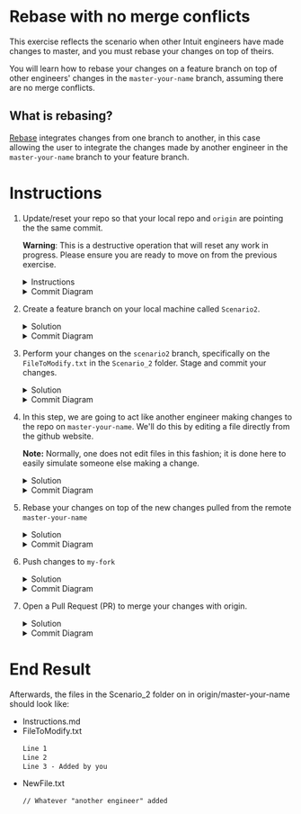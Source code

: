 # Rebase with no merge conflicts 

This exercise reflects the scenario when other Intuit engineers have made changes to master, and you must rebase your changes on top of theirs.

You will learn how to rebase your changes on a feature branch on top of other engineers' changes in the `master-your-name` branch, assuming there are no merge conflicts. 

## What is rebasing?
[Rebase](https://www.git-tower.com/learn/git/glossary/rebase) integrates changes from one branch to another, in this case allowing the user to integrate the changes made by another engineer in the `master-your-name` branch to your feature branch. 

# Instructions
1. Update/reset your repo so that your local repo and `origin` are pointing the the same commit.

    **Warning**: This is a destructive operation that will reset any work in progress. Please ensure you are ready to move on from the previous exercise. 
    <details>
    <summary>Instructions</summary>

    See the [README --> Cleaning](https://github.intuit.com/Albertasaurus/git-practice/#Cleaning)
    </details>

    <details>
    <summary>Commit Diagram</summary>

    Our local repo and `origin` both point to the existing content in the repo. Verify this is true using the commit logs in `git log` (and also at every step). 

    ```
    Our local repo:
    
    A---B master-your-name


    Remote my-fork:

    <nothing relevent to show>
    
    
    Remote origin:

    A---B master-your-name
    ```
    </details>
1. Create a feature branch on your local machine called `Scenario2`.
    <details>
    <summary>Solution</summary>
    
    ```console
    $ git checkout -b scenario2
    ```
    </details>

    <details>
    <summary>Commit Diagram</summary>

    ```
    Our local repo:
    
    A---B master-your-name, scenario2


    Remote my-fork:
    
    <nothing relevent to show>
    

    Remote origin:
    
    A---B master-your-name
    ```
    </details>
1. Perform your changes on the `scenario2` branch, specifically on the  `FileToModify.txt` in the `Scenario_2` folder. Stage and commit your changes. 
    <details>
    <summary>Solution</summary>
    
    1. Add a Line 3 to `FileToModify.txt`
        ```
        Line 1 
        Line 2
        Line 3 - Added by you 
        ```
    1. Stage and commit your changes 
        ```console
        $ git stage -A
        $ git commit -m "Added a new line"
        ```
    </details>

    <details>
    <summary>Commit Diagram</summary>

    ```
    Our local repo:
    
          D scenario2
         /
    A---B master-your-name
    

    Remote my-fork:
    
    <nothing relevent to show>
    

    Remote origin:
    
    A---B master-your-name
    ```
    </details>
1. In this step, we are going to act like another engineer making changes to the repo on `master-your-name`.  We'll do this by editing a file directly from the github website.  

    **Note:** Normally, one does not edit files in this fashion; it is done here to easily simulate someone else making a change.

    <details>
    <summary>Solution</summary>

    1. Navigate to [origin/scenario2](https://github.intuit.com/Albertasaurus/git-practice/tree/master/Scenario_2) 
    1. From the `branch` dropdown, choose `master-your-name`.
    1. Click the "Create new file" button 
    ![create new file](img/s2.4_newFile.png)
    1. Name your file `NewFile.txt` and add some text (doesn't matter what).
    ![create new file](img/s2.4_newFileName.png)
    1. Click "Commit changes"
    1. Refresh your local repo's pointers with the command
        ```console
        $ git fetch origin
        ```
    </details>

    <details>
    <summary>Commit Diagram</summary>
   
    The commit that contains the other engineer's changes will be represented in `C` in the following diagrams.
    
    **Note:** If `origin/master-your-name` does not appear in your `git log`, you can use the command `git log origin/master-your-name` to ensure it appears. 
    
    Alternatively, this may be visualized more easily in a Git GUI such as Tower or Sourcetree. Be sure to `fetch` your changes.
    ```
    Our local repo:
    
          D scenario2
         /
    A---B master-your-name
    

    Remote my-fork:
    
    <nothing relevent to show>
    

    Remote origin:

          C another-engineer
         /
    A---B master-your-name
    ```
    </details>
1. Rebase your changes on top of the new changes pulled from the remote `master-your-name`
    <details>
    <summary>Solution</summary>
    
    1. Update `master-your-name` with the latest changes from Git
        ```console
        $ git checkout master-your-name
        $ git pull origin master-your-name 
        $ git checkout scenario2
        ```
    1. Rebase your changes on top of the new changes made by another engineer in master-your-name
        ```console
        $ git rebase master-your-name
        ```
    </details>

    <details>
    <summary>Commit Diagram</summary>

    Observe that your commit, `D` is stacked on top of `C`
    ```
    Our local repo:

              D scenario 2
             /
    A---B---C another engineer 
    

    Remote my-fork:
    
    <nothing relevent to show>
    

    Remote origin:
    
          C another-engineer
         /
    A---B master-your-name
    ```
    </details>
1. Push changes to `my-fork`
    <details>
    <summary>Solution</summary>
    
    Push your changes to Github
    ```console
    $ git push -u my-fork scenario2 
    ```
    </details>
    <details>
    <summary>Commit Diagram</summary>

    ```
    Our local repo:

              D scenario 2
             /
    A---B---C another engineer 
    

    Remote my-fork:

              D scenario 2
             /
    A---B---C another engineer 
    

    Remote origin:
    
          C another-engineer
         /
    A---B master-your-name
    ```
1. Open a Pull Request (PR) to merge your changes with origin. 
    <details>
    <summary>Solution</summary>

    1. Open a Pull Request on Githunb to merge changes from `my-fork/scenario2` to `origin/master-your-name`. 
    1. Check that your commit (`D`) is on top of the other engineer's changes (`C`).
    </details>

    <details>
    <summary>Commit Diagram</summary>
    
    ```
    our local repo:
    
    A---B---C---D master-your-name


    Remote my-fork:
    
    A---B---C---D' scenario2
    
    
    Remote origin:

    A---B---C---D' master-your-name
    ```
    </details>
    
# End Result
Afterwards, the files in the Scenario_2 folder on in origin/master-your-name should look like:

* Instructions.md
* FileToModify.txt
    ```
    Line 1 
    Line 2
    Line 3 - Added by you 
    ```
* NewFile.txt
    ```
    // Whatever "another engineer" added
    ```
